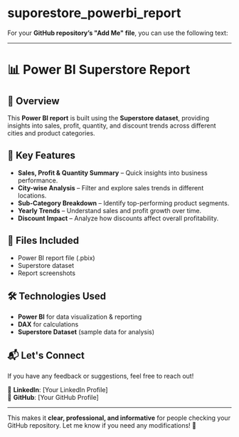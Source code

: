 # suporestore_powerbi_report

For your **GitHub repository’s "Add Me" file**, you can use the following text:  

---

# 📊 Power BI Superstore Report  

## 🚀 Overview  
This **Power BI report** is built using the **Superstore dataset**, providing insights into sales, profit, quantity, and discount trends across different cities and product categories.  

## 📌 Key Features  
- **Sales, Profit & Quantity Summary** – Quick insights into business performance.  
- **City-wise Analysis** – Filter and explore sales trends in different locations.  
- **Sub-Category Breakdown** – Identify top-performing product segments.  
- **Yearly Trends** – Understand sales and profit growth over time.  
- **Discount Impact** – Analyze how discounts affect overall profitability.  

## 📂 Files Included  
- Power BI report file (.pbix)  
- Superstore dataset  
- Report screenshots  

## 🛠️ Technologies Used  
- **Power BI** for data visualization & reporting  
- **DAX** for calculations  
- **Superstore Dataset** (sample data for analysis)  

## 📬 Let's Connect  
If you have any feedback or suggestions, feel free to reach out!  

🔗 **LinkedIn**: [Your LinkedIn Profile]  
🔗 **GitHub**: [Your GitHub Profile]  

---

This makes it **clear, professional, and informative** for people checking your GitHub repository. Let me know if you need any modifications! 🚀
